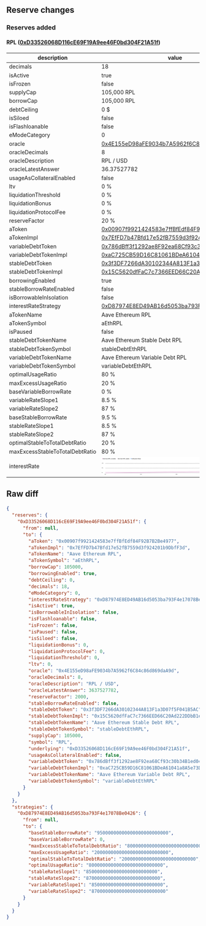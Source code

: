 ## Reserve changes

### Reserves added

#### RPL ([0xD33526068D116cE69F19A9ee46F0bd304F21A51f](https://etherscan.io/address/0xD33526068D116cE69F19A9ee46F0bd304F21A51f))

| description | value |
| --- | --- |
| decimals | 18 |
| isActive | true |
| isFrozen | false |
| supplyCap | 105,000 RPL |
| borrowCap | 105,000 RPL |
| debtCeiling | 0 $ |
| isSiloed | false |
| isFlashloanable | false |
| eModeCategory | 0 |
| oracle | [0x4E155eD98aFE9034b7A5962f6C84c86d869daA9d](https://etherscan.io/address/0x4E155eD98aFE9034b7A5962f6C84c86d869daA9d) |
| oracleDecimals | 8 |
| oracleDescription | RPL / USD |
| oracleLatestAnswer | 36.37527782 |
| usageAsCollateralEnabled | false |
| ltv | 0 % |
| liquidationThreshold | 0 % |
| liquidationBonus | 0 % |
| liquidationProtocolFee | 0 % |
| reserveFactor | 20 % |
| aToken | [0x00907f9921424583e7ffBfEdf84F92B7B2Be4977](https://etherscan.io/address/0x00907f9921424583e7ffBfEdf84F92B7B2Be4977) |
| aTokenImpl | [0x7EfFD7b47Bfd17e52fB7559d3f924201b9DbfF3d](https://etherscan.io/address/0x7EfFD7b47Bfd17e52fB7559d3f924201b9DbfF3d) |
| variableDebtToken | [0x786dBff3f1292ae8F92ea68Cf93c30b34B1ed04B](https://etherscan.io/address/0x786dBff3f1292ae8F92ea68Cf93c30b34B1ed04B) |
| variableDebtTokenImpl | [0xaC725CB59D16C81061BDeA61041a8A5e73DA9EC6](https://etherscan.io/address/0xaC725CB59D16C81061BDeA61041a8A5e73DA9EC6) |
| stableDebtToken | [0x3f3DF7266dA30102344A813F1a3D07f5F041B5AC](https://etherscan.io/address/0x3f3DF7266dA30102344A813F1a3D07f5F041B5AC) |
| stableDebtTokenImpl | [0x15C5620dfFaC7c7366EED66C20Ad222DDbB1eD57](https://etherscan.io/address/0x15C5620dfFaC7c7366EED66C20Ad222DDbB1eD57) |
| borrowingEnabled | true |
| stableBorrowRateEnabled | false |
| isBorrowableInIsolation | false |
| interestRateStrategy | [0xD87974E8ED49AB16d5053ba793F4e17078Be0426](https://etherscan.io/address/0xD87974E8ED49AB16d5053ba793F4e17078Be0426) |
| aTokenName | Aave Ethereum RPL |
| aTokenSymbol | aEthRPL |
| isPaused | false |
| stableDebtTokenName | Aave Ethereum Stable Debt RPL |
| stableDebtTokenSymbol | stableDebtEthRPL |
| variableDebtTokenName | Aave Ethereum Variable Debt RPL |
| variableDebtTokenSymbol | variableDebtEthRPL |
| optimalUsageRatio | 80 % |
| maxExcessUsageRatio | 20 % |
| baseVariableBorrowRate | 0 % |
| variableRateSlope1 | 8.5 % |
| variableRateSlope2 | 87 % |
| baseStableBorrowRate | 9.5 % |
| stableRateSlope1 | 8.5 % |
| stableRateSlope2 | 87 % |
| optimalStableToTotalDebtRatio | 20 % |
| maxExcessStableToTotalDebtRatio | 80 % |
| interestRate | ![ir](/.assets/a74b1b2d3fed4f05761618942237126d814b6f7e.svg) |

## Raw diff

```json
{
  "reserves": {
    "0xD33526068D116cE69F19A9ee46F0bd304F21A51f": {
      "from": null,
      "to": {
        "aToken": "0x00907f9921424583e7ffBfEdf84F92B7B2Be4977",
        "aTokenImpl": "0x7EfFD7b47Bfd17e52fB7559d3f924201b9DbfF3d",
        "aTokenName": "Aave Ethereum RPL",
        "aTokenSymbol": "aEthRPL",
        "borrowCap": 105000,
        "borrowingEnabled": true,
        "debtCeiling": 0,
        "decimals": 18,
        "eModeCategory": 0,
        "interestRateStrategy": "0xD87974E8ED49AB16d5053ba793F4e17078Be0426",
        "isActive": true,
        "isBorrowableInIsolation": false,
        "isFlashloanable": false,
        "isFrozen": false,
        "isPaused": false,
        "isSiloed": false,
        "liquidationBonus": 0,
        "liquidationProtocolFee": 0,
        "liquidationThreshold": 0,
        "ltv": 0,
        "oracle": "0x4E155eD98aFE9034b7A5962f6C84c86d869daA9d",
        "oracleDecimals": 8,
        "oracleDescription": "RPL / USD",
        "oracleLatestAnswer": 3637527782,
        "reserveFactor": 2000,
        "stableBorrowRateEnabled": false,
        "stableDebtToken": "0x3f3DF7266dA30102344A813F1a3D07f5F041B5AC",
        "stableDebtTokenImpl": "0x15C5620dfFaC7c7366EED66C20Ad222DDbB1eD57",
        "stableDebtTokenName": "Aave Ethereum Stable Debt RPL",
        "stableDebtTokenSymbol": "stableDebtEthRPL",
        "supplyCap": 105000,
        "symbol": "RPL",
        "underlying": "0xD33526068D116cE69F19A9ee46F0bd304F21A51f",
        "usageAsCollateralEnabled": false,
        "variableDebtToken": "0x786dBff3f1292ae8F92ea68Cf93c30b34B1ed04B",
        "variableDebtTokenImpl": "0xaC725CB59D16C81061BDeA61041a8A5e73DA9EC6",
        "variableDebtTokenName": "Aave Ethereum Variable Debt RPL",
        "variableDebtTokenSymbol": "variableDebtEthRPL"
      }
    }
  },
  "strategies": {
    "0xD87974E8ED49AB16d5053ba793F4e17078Be0426": {
      "from": null,
      "to": {
        "baseStableBorrowRate": "95000000000000000000000000",
        "baseVariableBorrowRate": 0,
        "maxExcessStableToTotalDebtRatio": "800000000000000000000000000",
        "maxExcessUsageRatio": "200000000000000000000000000",
        "optimalStableToTotalDebtRatio": "200000000000000000000000000",
        "optimalUsageRatio": "800000000000000000000000000",
        "stableRateSlope1": "85000000000000000000000000",
        "stableRateSlope2": "870000000000000000000000000",
        "variableRateSlope1": "85000000000000000000000000",
        "variableRateSlope2": "870000000000000000000000000"
      }
    }
  }
}
```
